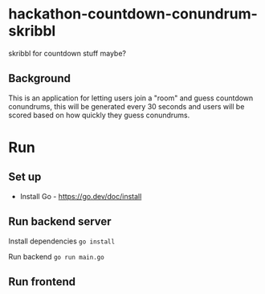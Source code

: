 # hackathon-countdown-conundrum-skribbl
skribbl for countdown stuff maybe?

## Background
This is an application for letting users join a "room" and guess countdown conundrums, this will be generated every 30 seconds and users will be scored based on how quickly they guess conundrums.


# Run

## Set up
* Install Go - https://go.dev/doc/install


## Run backend server
Install dependencies `go install`

Run backend `go run main.go` 

## Run frontend
